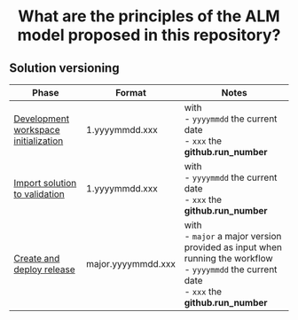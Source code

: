 <p align="center">
    <h1 align="center">
        What are the principles of the ALM model proposed in this repository?
    </h1>
</p>

## Solution versioning

| Phase                                                                                     | Format             | Notes                                                                                                                                                        |
| ----------------------------------------------------------------------------------------- | ------------------ | ------------------------------------------------------------------------------------------------------------------------------------------------------------ |
| [Development workspace initialization](../.github/workflows/workspace-initialization.yml) | 1.yyyymmdd.xxx     | with <br/> - `yyyymmdd` the current date <br/> - `xxx` the **github.run_number**                                                                             |
| [Import solution to validation](../.github/workflows/import-solution-to-validation.yml)   | 1.yyyymmdd.xxx     | with <br/> - `yyyymmdd` the current date <br/> - `xxx` the **github.run_number**                                                                             |
| [Create and deploy release](../.github/workflows/create-deploy-release.yml)               | major.yyyymmdd.xxx | with <br/> - `major` a major version provided as input when running the workflow <br/> - `yyyymmdd` the current date <br/> - `xxx` the **github.run_number** |